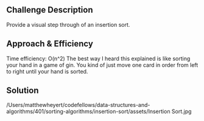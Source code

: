 
## Challenge Description
Provide a visual step through of an insertion sort.

## Approach & Efficiency
Time efficiency: O(n^2)
The best way I heard this explained is like sorting your hand in a game of gin. You kind of just move one card in order from left to right until your hand is sorted. 

## Solution
/Users/matthewheyert/codefellows/data-structures-and-algorithms/401/sorting-algorithms/insertion-sort/assets/Insertion Sort.jpg